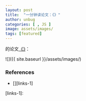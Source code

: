 ```yaml
---
layout: post
title:  "一分钟读论文：《》"
author: unbug
categories: [ , JS ]
image: assets/images/
tags: [featured]
---
```

的论文[《》][paper1-url]：

![]({{ site.baseurl }}/assets/images/)


### References
- [][links-1]


[paper1-url]: https://hal.inria.fr/hal-03215569/file/eurosp21_rokicki.pdf
[links-1]: 